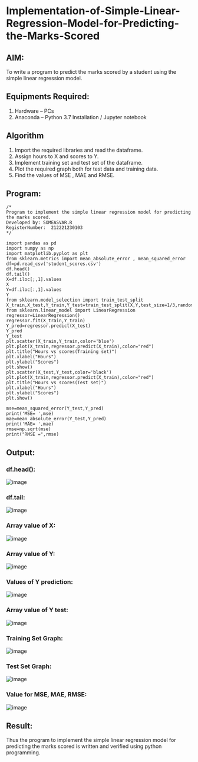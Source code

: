 # Implementation-of-Simple-Linear-Regression-Model-for-Predicting-the-Marks-Scored

## AIM:
To write a program to predict the marks scored by a student using the simple linear regression model.

## Equipments Required:
1. Hardware – PCs
2. Anaconda – Python 3.7 Installation / Jupyter notebook

## Algorithm
1. Import the required libraries and read the dataframe.
2. Assign hours to X and scores to Y.
3. Implement training set and test set of the dataframe.
4. Plot the required graph both for test data and training data.
5. Find the values of MSE , MAE and RMSE.
 

## Program:
```
/*
Program to implement the simple linear regression model for predicting the marks scored.
Developed by: SOMEASVAR.R
RegisterNumber:  212221230103
*/
```
```
import pandas as pd
import numpy as np
import matplotlib.pyplot as plt
from sklearn.metrics import mean_absolute_error , mean_squared_error
df=pd.read_csv('student_scores.csv')
df.head()
df.tail()
X=df.iloc[;,1].values
X
Y=df.iloc[:,1].values
Y
from sklearn.model_selection import train_test_split
X_train,X_test,Y_train,Y_test=train_test_split(X,Y,test_size=1/3,random_state=0)
from sklearn.linear_model import LinearRegression
regressor=LinearRegression()
regressor.fit(X_train,Y_train)
Y_pred=regressor.predict(X_test)
Y_pred
Y_test
plt.scatter(X_train,Y_train,color='blue')
plt.plot(X_train,regressor.predict(X_train),color="red")
plt.title("Hours vs scores(Training set)")
plt.xlabel("Hours")
plt.ylabel("Scores")
plt.show()
plt.scatter(X_test,Y_test,color='black')
plt.plot(X_train,regressor.predict(X_train),color="red")
plt.title("Hours vs scores(Test set)")
plt.xlabel("Hours")
plt.ylabel("Scores")
plt.show()

mse=mean_squared_error(Y_test,Y_pred)
print('MSE= ',mse)
mae=mean_absolute_error(Y_test,Y_pred)
print('MAE= ',mae)
rmse=np.sqrt(mse)
print("RMSE =",rmse)
```

## Output:
### df.head():
![image](https://user-images.githubusercontent.com/93434149/229068426-b5dae7a5-eb88-42e3-a08d-413c9141d451.png)

### df.tail:
![image](https://user-images.githubusercontent.com/93434149/229068496-a2665a6d-817f-4e72-8225-3e4f72556aab.png)

### Array value of X:
![image](https://user-images.githubusercontent.com/93434149/229068561-9b4d801f-87f1-4a01-8878-30f6ad23c156.png)

### Array value of Y:
![image](https://user-images.githubusercontent.com/93434149/229068599-6eea1043-7def-4030-9d7d-99149575f2ea.png)

### Values of Y prediction:
![image](https://user-images.githubusercontent.com/93434149/229068658-d50f255d-bd3b-4e6c-9a4b-b3730d071b23.png)

### Array value of Y test:
![image](https://user-images.githubusercontent.com/93434149/229068708-f80490f2-2bdd-48f3-bedc-c3a6b6e5407e.png)

### Training Set Graph:
![image](https://user-images.githubusercontent.com/93434149/229068760-9dd45a11-afc1-45da-a089-06b174873bf4.png)

### Test Set Graph:
![image](https://user-images.githubusercontent.com/93434149/229068831-8766a5eb-4fe3-4dbf-baea-bfe3f6499223.png)

### Value for MSE, MAE, RMSE:
![image](https://user-images.githubusercontent.com/93434149/229068887-e4cc4833-3dc4-4a03-9330-5962926ecb34.png)

## Result:
Thus the program to implement the simple linear regression model for predicting the marks scored is written and verified using python programming.
